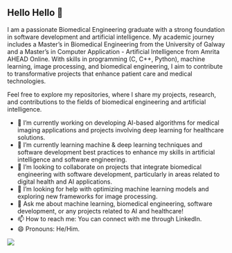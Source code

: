 ## Hello Hello 👋

I am a passionate Biomedical Engineering graduate with a strong foundation in software development and artificial intelligence. My academic journey includes a Master’s in Biomedical Engineering from the University of Galway and a Master’s in Computer Application - Artificial Intelligence from Amrita AHEAD Online.
With skills in programming (C, C++, Python), machine learning, image processing, and biomedical engineering, I aim to contribute to transformative projects that enhance patient care and medical technologies.

Feel free to explore my repositories, where I share my projects, research, and contributions to the fields of biomedical engineering and artificial intelligence.

* 🔭 I’m currently working on developing AI-based algorithms for medical imaging applications and projects involving deep learning for healthcare solutions.
* 🌱 I’m currently learning machine & deep learning techniques and software development best practices to enhance my skills in artificial intelligence and software engineering.
* 👯 I’m looking to collaborate on projects that integrate biomedical engineering with software development, particularly in areas related to digital health and AI applications.
* 🤔 I’m looking for help with optimizing machine learning models and exploring new frameworks for image processing.
* 💬 Ask me about machine learning, biomedical engineering, software development, or any projects related to AI and healthcare!
* 📫 How to reach me: You can connect with me through LinkedIn.
* 😄 Pronouns: He/Him.

![](https://github-trophies.vercel.app/?username=yourusername)
